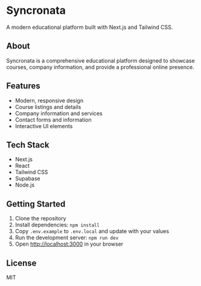 # Syncronata

A modern educational platform built with Next.js and Tailwind CSS.

## About

Syncronata is a comprehensive educational platform designed to showcase courses, company information, and provide a professional online presence.

## Features

- Modern, responsive design
- Course listings and details
- Company information and services
- Contact forms and information
- Interactive UI elements

## Tech Stack

- Next.js
- React
- Tailwind CSS
- Supabase
- Node.js

## Getting Started

1. Clone the repository
2. Install dependencies: `npm install`
3. Copy `.env.example` to `.env.local` and update with your values
4. Run the development server: `npm run dev`
5. Open [http://localhost:3000](http://localhost:3000) in your browser

## License

MIT
